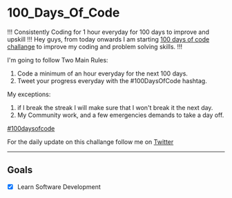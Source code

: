 # 100_Days_Of_Code
!!! Consistently Coding for 1 hour everyday for 100 days to improve and upskill !!!
Hey guys, from today onwards I am starting [100 days of code challange](https://www.100daysofcode.com/) to improve my coding and problem solving skills. !!!

I'm going to follow Two Main Rules:
1. Code a minimum of an hour everyday for the next 100 days.
2. Tweet your progress everyday with the #100DaysOfCode hashtag.

My exceptions:
1. if I break the streak I will make sure that I won't break it the next day.
2. My Community work, and a few emergencies demands to take a day off.

[#100daysofcode](https://www.100daysofcode.com/)

For the daily update on this challange follow me on [Twitter](https://twitter.com/awasthinaman03)

- - - 
## Goals
- [x] Learn Software Development
